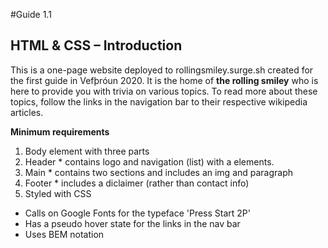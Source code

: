 #Guide 1.1
## HTML & CSS – Introduction

This is a one-page website deployed to rollingsmiley.surge.sh created for the first guide in Vefþróun 2020.
It is the home of **the rolling smiley** who is here to provide you with trivia on various topics.
To read more about these topics, follow the links in the navigation bar to their respective wikipedia articles.

**Minimum requirements**
1. Body element with three parts
  1. Header
    * contains logo and navigation (list) with a elements.
  2. Main
    * contains two sections and includes an img and paragraph
  3. Footer
    * includes a diclaimer (rather than contact info)
2. Styled with CSS
  * Calls on Google Fonts for the typeface 'Press Start 2P'
  * Has a pseudo hover state for the links in the nav bar
  * Uses BEM notation